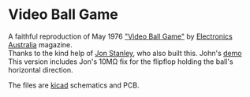 # Video Ball Game
A faithful reproduction of  May 1976 ["Video Ball Game"](https://archive.org/details/EA1976/EA%201976-05%20May/page/n39/mode/2up) by [Electronics Australia](https://en.wikipedia.org/wiki/Electronics_Australia) magazine.  
Thanks to the kind help of [Jon Stanley](https://www.electronixandmore.com/projects/pong/index.html), who also built this. John's [demo](https://vimeo.com/801468536)
This version includes Jon's 10MΩ fix for the flipflop holding the ball's horizontal direction.

The files are [kicad](https://www.kicad.org/) schematics and PCB.
